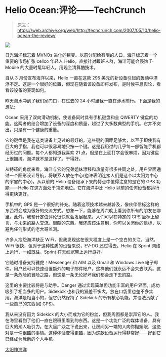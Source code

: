 # Helio Ocean:评论——TechCrunch

> 原文：<https://web.archive.org/web/http://techcrunch.com/2007/05/10/helio-ocean-the-review/>

![](img/5b717ee72e11814fd1569cdd5d3726ba.png)

日光海洋标志着 MVNOs 进化的巨变。以前分配给有限的人口，海洋标志着一个重要的市场扩张 cellco 年轻人 Helio。直接针对跟班人群，海洋可能会侵蚀 T-Mobile 的大量时髦年轻人，用现金清算酷技术。

自从 3 月份宣布海洋以来，Helio 一直在这款 295 美元的新设备引起的轰动中漂浮不定。这是一个很好的位置，但现在随着该设备即将发布，是时候平息舆论，看看该设备的表现如何。

昨天海水冲到了我们家门口，在过去的 24 小时里我一直在涉水前行。下面是我的想法:

Ocean 采用了双向滑动机制，使设备同时具有手机键盘和全 QWERTY 键盘的功能。这两者的结合增加了设备的深度和质量，超过了大多数典型的手机。它并不突出，只是有一个健康的重量。

它的键盘是我在这类设备上见过的最好的。这些键的间距足够大，以至于即使我有巨大的手指，我也可以很容易地只按一个键。这是我用过的几乎每一部智能手机都经历过的问题。每个人都知道我喜欢 21 点，但是在上面打字会很麻烦，因为键盘上很拥挤。海洋就不是这样了。干得好。

从特征的角度来看，海洋与它的兄弟姐妹漂移和热量有很多共同之处。用户界面通过一个圆形设计导航，将联系人放在中心(也许表明连接人们是这个以太阳为中心的宇宙的中心)。从以前的 Helio 设备继承下来的特点中值得注意的是它的 GPS 功能——Helio 在这方面处于领先地位。它在海洋中比 Helio 以前的任何设备都运行得更快更好。

手机中的 GPS 是一个很好的补充。随着这项技术越来越普及，像伙伴信标这样的东西将会成为很好的交流方式。想象一下，能够在周六晚上看到你所有的朋友在哪里。此外，我预计定位评论很快就会发展起来，人们可以在特定的 GPS 坐标上留言，与未来的路人交流。很酷的东西。我还应该注意到，你可以关闭你的信标，以避免任何形式的老大哥监测。

许多人抱怨海洋缺乏 WiFi，但我发现这在很大程度上是一个空白的关注。当然，WiFi 很快，但对于这种性质的设备来说，EV-DO 还过得去。Helio 在 Sprint 网络上运行，一如既往，Sprint 在无线宽带上运行良好。

它随时准备支持雅虎！Messenger 和 AIM 以及 Gmail 和 Windows Live 电子邮件。用户还可以快速设置额外的电子邮件帐户，这样他们就永远不会失去联系。这是一条危险的冒险之路，但这是一条无论好坏我们都会走下去的路。

这里的主要比较将是与助手。Danger 通过实现简单但功能丰富的用户界面，成功吸引了相当多的用户。Sidekick 也和我的猫差不多大，放在口袋里也差不多实用。海洋是相当小的，但它仍然保持了 Sidekick 的所有核心功能，并设法贡献了一些自己的东西(如 GPS)。

我从来没有因为 Sidekick 的大小而成为它的粉丝，但我周围都是崇拜它的人。我在海里看到了他们一直在跟班里看到的东西。这是一个功能广泛的媒体设备，具有巨大的潮人吸引力。在大庭广众之下说出来，让房间另一端的人向你抛媚眼，这绝对是一件很酷的事情。这种体验变得更酷，因为这款设备运行得非常好——好到它已经成为我新的个人手机。

[太阳神海洋](https://web.archive.org/web/20210227030057/http://www.helio.com/)